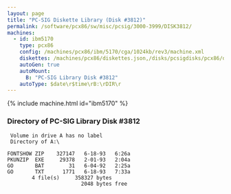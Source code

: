 ```yaml
---
layout: page
title: "PC-SIG Diskette Library (Disk #3812)"
permalink: /software/pcx86/sw/misc/pcsig/3000-3999/DISK3812/
machines:
  - id: ibm5170
    type: pcx86
    config: /machines/pcx86/ibm/5170/cga/1024kb/rev3/machine.xml
    diskettes: /machines/pcx86/diskettes.json,/disks/pcsigdisks/pcx86/diskettes.json
    autoGen: true
    autoMount:
      B: "PC-SIG Library Disk #3812"
    autoType: $date\r$time\rB:\rDIR\r
---
```


{% include machine.html id="ibm5170" %}

### Directory of PC-SIG Library Disk #3812

     Volume in drive A has no label
     Directory of A:\

    FONTSHOW ZIP    327147   6-18-93   6:26a
    PKUNZIP  EXE     29378   2-01-93   2:04a
    GO       BAT        31   6-04-92   2:25a
    GO       TXT      1771   6-18-93   7:33a
            4 file(s)     358327 bytes
                            2048 bytes free
